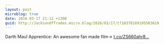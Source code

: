 ```yaml
---
layout: post
microblog: true
date: 2016-03-17 21:12 +1300
guid: http://JacksonOfTrades.micro.blog/2016/03/17/t710378169195503619.html
---
```

Darth Maul Apprentice: An awesome fan made film→ [t.co/ZS660ahr8...](https://t.co/ZS660ahr8z)
